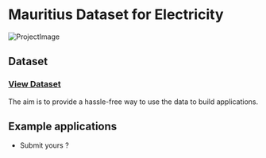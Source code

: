 # Mauritius Dataset for Electricity

![ProjectImage](https://github.com/MrSunshyne/mauritius-dataset-electricity/raw/master/public/images/electricity.png)

## Dataset

### [View Dataset](https://github.com/MrSunshyne/mauritius-electricity-dataset/blob/master/data/latest.json)

The aim is to provide a hassle-free way to use the data to build applications.

## Example applications

- Submit yours ?
